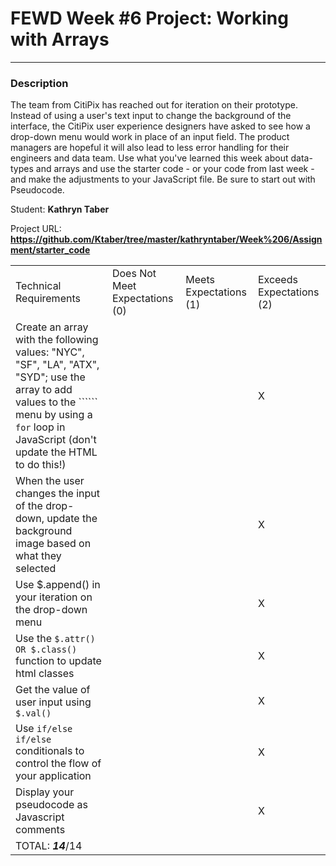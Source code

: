 # FEWD Week #6 Project: Working with Arrays

---


### Description


The team from CitiPix has reached out for iteration on their prototype.  Instead of using a user's text input to change the background of the interface, the CitiPix user experience designers have asked to see how a drop-down menu would work in place of an input field.  The product managers are hopeful it will also lead to less error handling for their engineers and data team.  Use what you've learned this week about data-types and arrays and use the starter code - or your code from last week - and make the adjustments to your JavaScript file. Be sure to start out with Pseudocode.

Student: __Kathryn Taber__

Project URL: __https://github.com/Ktaber/tree/master/kathryntaber/Week%206/Assignment/starter_code__

|                                                                                                                                                                                                        |                                |                        |                          |
|--------------------------------------------------------------------------------------------------------------------------------------------------------------------------------------------------------|--------------------------------|------------------------|--------------------------|
| Technical Requirements                                                                                                                                                                                 | Does Not Meet Expectations (0) | Meets Expectations (1) | Exceeds Expectations (2) |
| Create an array with the following values: "NYC", "SF", "LA", "ATX", "SYD"; use the array to add values to the `````` menu by using a ```for``` loop in JavaScript (don't update the HTML to do this!) |   |   |  X  |
| When the user changes the input of the drop-down, update the background image based on what they selected   |   |   |  X |
| Use $.append() in your iteration on the drop-down menu   |   |   | X  |
| Use the ```$.attr() OR $.class() ``` function to update html classes    |   |   |  X  |
| Get the value of user input using ```$.val()```   |   |   |  X |
| Use ```if/else if/else ``` conditionals to control the flow of your application   |   |   | X  |
| Display your pseudocode as Javascript comments   |   |   | X  |
| TOTAL: ___14___/14                                                                                                                                                                                       |                                |                        |                          |
